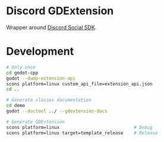 # Discord GDExtension
Wrapper around [Discord Social SDK](https://discord.com/developers/docs/discord-social-sdk/overview).  

# Development
```bash
# Only once
cd godot-cpp
godot --dump-extension-api
scons platform=linux custom_api_file=extension_api.json
cd ..

# Generate classes documentation
cd demo
godot --doctool ../ --gdextension-docs

# Generate GDExtension
scons platform=linux                            # Debug
scons platform=linux target=template_release    # Release
```

